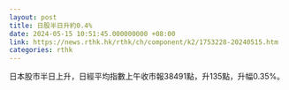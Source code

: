 ```yaml
---
layout: post
title: 日股半日升約0.4%
date: 2024-05-15 10:51:45.000000000 +08:00
link: https://news.rthk.hk/rthk/ch/component/k2/1753228-20240515.htm
categories: rthk
---
```


日本股市半日上升，日經平均指數上午收市報38491點，升135點，升幅0.35%。
